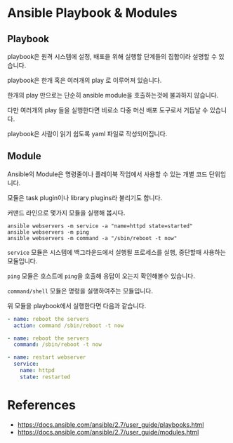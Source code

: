 # Ansible Playbook & Modules

## Playbook
 
playbook은 원격 시스템에 설정, 배포을 위해 실행할 단계들의 집합이라 설명할 수 있습니다.

playbook은 한개 혹은 여러개의 play 로 이루어져 있습니다.

한개의 play 만으로는 단순히 ansible module을 호출하는것에 불과하지 않습니다.

다만 여러개의 play 들을 실행한다면 비로소 다중 머신 배포 도구로서 거듭날 수 있습니다.     

playbook은 사람이 읽기 쉽도록 yaml 파일로 작성되어집니다.

## Module

Ansible의 Module은 명령줄이나 플레이북 작업에서 사용할 수 있는 개별 코드 단위입니다.

모듈은 task plugin이나 library plugins라 불리기도 합니다.

커맨드 라인으로 몇가지 모듈을 실행해 봅시다.

```shell
ansible webservers -m service -a "name=httpd state=started"
ansible webservers -m ping
ansible webservers -m command -a "/sbin/reboot -t now"
```

`service` 모듈은 시스템에 백그라운드에서 실행될 프로세스를 실행, 중단할때 사용하는 모듈입니다.

`ping` 모듈은 호스트에 `ping`을 호출해 응답이 오는지 확인해볼수 있습니다.

`command/shell` 모듈은 명령을 실행하여주는 모듈입니다.

위 모듈을 playbook에서 실행한다면 다음과 같습니다.

```yaml
- name: reboot the servers
  action: command /sbin/reboot -t now

- name: reboot the servers
  command: /sbin/reboot -t now

- name: restart webserver
  service:
    name: httpd
    state: restarted
```

# References
- https://docs.ansible.com/ansible/2.7/user_guide/playbooks.html
- https://docs.ansible.com/ansible/2.7/user_guide/modules.html